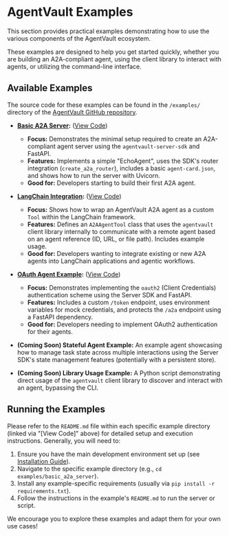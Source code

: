 # AgentVault Examples

This section provides practical examples demonstrating how to use the various components of the AgentVault ecosystem.

These examples are designed to help you get started quickly, whether you are building an A2A-compliant agent, using the client library to interact with agents, or utilizing the command-line interface.

## Available Examples

The source code for these examples can be found in the `/examples/` directory of the [AgentVault GitHub repository](https://github.com/SecureAgentTools/AgentVault/tree/main/examples).

*   **[Basic A2A Server](examples/basic_a2a_server.md):** ([View Code](https://github.com/SecureAgentTools/AgentVault/tree/main/examples/basic_a2a_server))
    *   **Focus:** Demonstrates the minimal setup required to create an A2A-compliant agent server using the `agentvault-server-sdk` and FastAPI.
    *   **Features:** Implements a simple "EchoAgent", uses the SDK's router integration (`create_a2a_router`), includes a basic `agent-card.json`, and shows how to run the server with Uvicorn.
    *   **Good for:** Developers starting to build their first A2A agent.

*   **[LangChain Integration](examples/langchain_integration.md):** ([View Code](https://github.com/SecureAgentTools/AgentVault/tree/main/examples/langchain_integration))
    *   **Focus:** Shows how to wrap an AgentVault A2A agent as a custom `Tool` within the LangChain framework.
    *   **Features:** Defines an `A2AAgentTool` class that uses the `agentvault` client library internally to communicate with a remote agent based on an agent reference (ID, URL, or file path). Includes example usage.
    *   **Good for:** Developers wanting to integrate existing or new A2A agents into LangChain applications and agentic workflows.

*   **[OAuth Agent Example](examples/oauth_agent_example.md):** ([View Code](https://github.com/SecureAgentTools/AgentVault/tree/main/examples/oauth_agent_example))
    *   **Focus:** Demonstrates implementing the `oauth2` (Client Credentials) authentication scheme using the Server SDK and FastAPI.
    *   **Features:** Includes a custom `/token` endpoint, uses environment variables for mock credentials, and protects the `/a2a` endpoint using a FastAPI dependency.
    *   **Good for:** Developers needing to implement OAuth2 authentication for their agents.

*   **(Coming Soon) Stateful Agent Example:** An example agent showcasing how to manage task state across multiple interactions using the Server SDK's state management features (potentially with a persistent store).

*   **(Coming Soon) Library Usage Example:** A Python script demonstrating direct usage of the `agentvault` client library to discover and interact with an agent, bypassing the CLI.

## Running the Examples

Please refer to the `README.md` file within each specific example directory (linked via "[View Code]" above) for detailed setup and execution instructions. Generally, you will need to:

1.  Ensure you have the main development environment set up (see [Installation Guide](installation.md)).
2.  Navigate to the specific example directory (e.g., `cd examples/basic_a2a_server`).
3.  Install any example-specific requirements (usually via `pip install -r requirements.txt`).
4.  Follow the instructions in the example's `README.md` to run the server or script.

We encourage you to explore these examples and adapt them for your own use cases!
